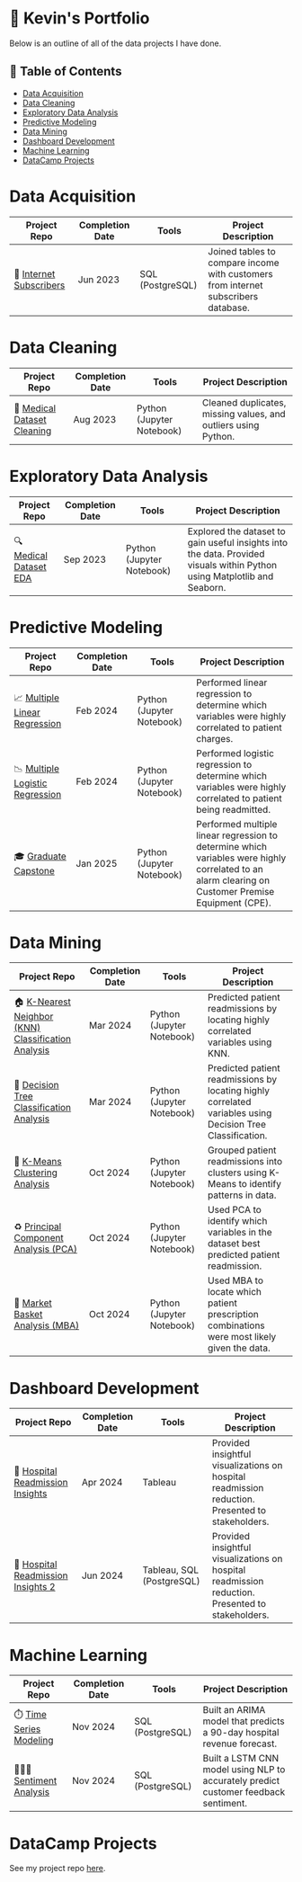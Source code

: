 # 💼 Kevin's Portfolio

Below is an outline of all of the data projects I have done. 

## 📖 Table of Contents 
- [Data Acquisition](#data-acquisition)
- [Data Cleaning](#data-cleaning)
- [Exploratory Data Analysis](#eda)
- [Predictive Modeling](#predictive-modeling)
- [Data Mining](#data-mining)
- [Dashboard Development](#dashboard)
- [Machine Learning](#machine-learning)
- [DataCamp Projects](#datacamp-projects)

# Data Acquisition 

| Project Repo | Completion Date | Tools | Project Description |
|---|---|---|---|
| 🛜 [Internet Subscribers](https://github.com/kevin-rupe/Internet-Subscribers) | Jun 2023 | SQL (PostgreSQL) | Joined tables to compare income with customers from internet subscribers database. |

# Data Cleaning

| Project Repo | Completion Date | Tools | Project Description |
|---|---|---|---|
| 🧹 [Medical Dataset Cleaning](https://github.com/kevin-rupe/Medical-Dataset-Cleaning) | Aug 2023 | Python (Jupyter Notebook) | Cleaned duplicates, missing values, and outliers using Python. |

# Exploratory Data Analysis

| Project Repo | Completion Date | Tools | Project Description |
|---|---|---|---|
| 🔍 [Medical Dataset EDA](https://github.com/kevin-rupe/Medical-Dataset-EDA) | Sep 2023 | Python (Jupyter Notebook) | Explored the dataset to gain useful insights into the data. Provided visuals within Python using Matplotlib and Seaborn. |

# Predictive Modeling

| Project Repo | Completion Date | Tools | Project Description |
|---|---|---|---|
| 📈 [Multiple Linear Regression](https://github.com/kevin-rupe/Multiple-Linear-Regression) | Feb 2024 | Python (Jupyter Notebook) | Performed linear regression to determine which variables were highly correlated to patient charges. |
| 📉 [Multiple Logistic Regression](https://github.com/kevin-rupe/Multiple-Logistic-Regression) | Feb 2024 | Python (Jupyter Notebook) | Performed logistic regression to determine which variables were highly correlated to patient being readmitted. |
| 🎓 [Graduate Capstone](https://github.com/kevin-rupe/Graduate-Capstone) | Jan 2025 | Python (Jupyter Notebook) | Performed multiple linear regression to determine which variables were highly correlated to an alarm clearing on Customer Premise Equipment (CPE). |

# Data Mining

| Project Repo | Completion Date | Tools | Project Description |
|---|---|---|---|
| 🏠 [K-Nearest Neighbor (KNN) Classification Analysis](https://github.com/kevin-rupe/KNN-Classification) | Mar 2024 | Python (Jupyter Notebook) | Predicted patient readmissions by locating highly correlated variables using KNN. |
| 🌳 [Decision Tree Classification Analysis](https://github.com/kevin-rupe/Decision-Tree-Classification) | Mar 2024 | Python (Jupyter Notebook) | Predicted patient readmissions by locating highly correlated variables using Decision Tree Classification. |
| 🍇 [K-Means Clustering Analysis](https://github.com/kevin-rupe/K-Means-Clustering) | Oct 2024 | Python (Jupyter Notebook) | Grouped patient readmissions into clusters using K-Means to identify patterns in data. |
| ♻️ [Principal Component Analysis (PCA)](https://github.com/kevin-rupe/Principal-Component-Analysis) | Oct 2024 | Python (Jupyter Notebook) | Used PCA to identify which variables in the dataset best predicted patient readmission. |
| 🧺 [Market Basket Analysis (MBA)](https://github.com/kevin-rupe/Market-Basket-Analysis) | Oct 2024 | Python (Jupyter Notebook) | Used MBA to locate which patient prescription combinations were most likely given the data. |

# Dashboard Development

| Project Repo | Completion Date | Tools | Project Description |
|---|---|---|---|
| 🏥 [Hospital Readmission Insights](https://github.com/kevin-rupe/Hospital-Readmission-Insights-Dashboard) | Apr 2024 | Tableau | Provided insightful visualizations on hospital readmission reduction. Presented to stakeholders. |
| 🏥 [Hospital Readmission Insights 2](https://github.com/kevin-rupe/Hospital-Readmission-Insights-Dashboard-2) | Jun 2024 | Tableau, SQL (PostgreSQL) | Provided insightful visualizations on hospital readmission reduction. Presented to stakeholders. |

# Machine Learning <a class="anchor" id="machine-learning"></a>

| Project Repo | Completion Date | Tools | Project Description |
|---|---|---|---|
| ⏱️ [Time Series Modeling](https://github.com/kevin-rupe/Time-Series-Modeling) | Nov 2024 | SQL (PostgreSQL) | Built an ARIMA model that predicts a 90-day hospital revenue forecast. |
| 🤷🏼‍♂️ [Sentiment Analysis](https://github.com/kevin-rupe/Sentiment-Analysis) | Nov 2024 | SQL (PostgreSQL) | Built a LSTM CNN model using NLP to accurately predict customer feedback sentiment. |

# DataCamp Projects

See my project repo [here](https://github.com/kevin-rupe/DataCamp-Projects).






